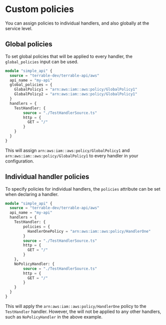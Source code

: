 # Custom policies

You can assign policies to individual handlers, and also globally at the service level.

## Global policies

To set global policies that will be applied to every handler, the `global_policies` input can
be used.

```terraform hl_lines="4 5 6 7"
module "simple_api" {
  source = "terrable-dev/terrable-api/aws"
  api_name = "my-api"
  global_policies = {
    GlobalPolicy1 = "arn:aws:iam::aws:policy/GlobalPolicy1"
    GlobalPolicy2 = "arn:aws:iam::aws:policy/GlobalPolicy1"
  }
  handlers = {
    TestHandler: {
        source = "./TestHandlerSource.ts"
        http = {
          GET = "/"
        }
    }
  }
}
```

This will assign `arn:aws:iam::aws:policy/GlobalPolicy1` and `arn:aws:iam::aws:policy/GlobalPolicy1`
to every handler in your configuration.

## Individual handler policies

To specify policies for individual handlers, the `policies` attribute can be set when
declaring a handler.

```terraform hl_lines="6 7 8"
module "simple_api" {
  source = "terrable-dev/terrable-api/aws"
  api_name = "my-api"
  handlers = {
    TestHandler: {
        policies = {
          HandlerOnePolicy = "arn:aws:iam::aws:policy/HandlerOne"
        }
        source = "./TestHandlerSource.ts"
        http = {
          GET = "/"
        }
    },
    NoPolicyHandler: {
        source = "./TestHandlerSource.ts"
        http = {
          GET = "/"
        }
    }
  }
}
```

This will apply the `arn:aws:iam::aws:policy/HandlerOne` policy to the `TestHandler` handler.
However, the will not be applied to any other handlers, such as `NoPolicyHandler` in the above example.

